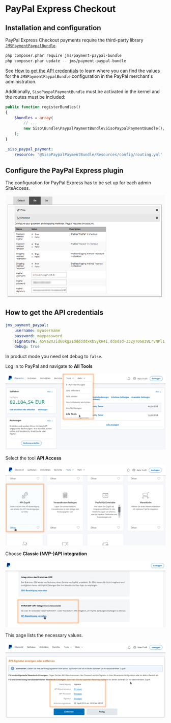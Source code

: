 # PayPal Express Checkout

## Installation and configuration

PayPal Express Checkout payments require the third-party library [`JMSPaymentPaypalBundle`](http://jmspaymentpaypalbundle.readthedocs.io/en/stable/setup.html).

``` bash
php composer.phar require jms/payment-paypal-bundle
php composer.phar update -- jms/payment-paypal-bundle
```

See [How to get the API credentials](#how-to-get-the-api-credentials) to learn where you can find the values for the `JMSPaymentPaypalBundle` configuration in the PayPal merchant's administration.

Additionally, `SisoPaypalPaymentBundle` must be activated in the kernel and the routes must be included:

``` php
public function registerBundles()
{
    $bundles = array(
        // ...
        new Siso\Bundle\PaypalPaymentBundle\SisoPaypalPaymentBundle(),
    );
}
```

``` yaml
_siso_paypal_payment:
    resource: '@SisoPaypalPaymentBundle/Resources/config/routing.yml'
```

## Configure the PayPal Express plugin

The configuration for PayPal Express has to be set up for each admin SiteAccess.

![](../../img/payment_11.png)

## How to get the API credentials

``` yaml
jms_payment_paypal:
    username: myusername
    password: maypassword
    signature: A5Va2XJid60kg21ddddddxKbSykH4i.ddsdsd-332yT0G8z8LrvNPl1
    debug: true
```

In product mode you need set debug to `false`.

Log in to PayPal and navigate to **All Tools**

![](../../img/payment_12.png)

Select the tool **API Access**

![](../../img/payment_13.png)

Choose **Classic (NVP-)API integration**

![](../../img/payment_14.png)

This page lists the necessary values.

![](../../img/payment_15.png)
